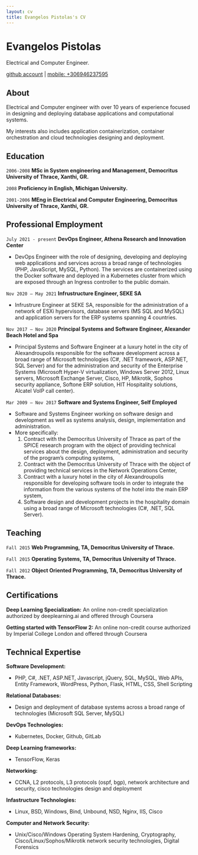 ```yaml
---
layout: cv
title: Evangelos Pistolas's CV
---
```

# Evangelos Pistolas
Electrical and Computer Engineer.

<div id="webaddress">
<a href="https://www.github.com/vpistola">github account</a>
| <a href="#">mobile: +306946237595</a>
</div>


## About

Electrical and Computer engineer with over 10 years of experience focused in designing and deploying database applications and computational systems.

My interests also includes application containerization, container orchestration and cloud technologies designing and deployment.


## Education

`2006-2008`
__MSc in System engineering and Management, Democritus University of Thrace, Xanthi, GR.__

`2008`
__Proficiency in English, Michigan University.__

`2001-2006`
__MEng in Electrical and Computer Engineering, Democritus University of Thrace, Xanthi, GR.__



## Professional Employment

`July 2021 - present`
__DevOps Engineer, Athena Research and Innovation Center__

- DevOps Engineer with the role of designing, developing and deploying web applications and services across a broad range of technologies (PHP, JavaScript, MySQL, Python). The services are containerized using the Docker software and deployed in a Kubernetes cluster from which are exposed through an Ingress controller to the public domain.

`Nov 2020 – May 2021`
__Infrustructure Engineer, SEKE SA__

- Infrustrure Engineer at SEKE SA, responsible for the administration of a network of ESXi hypervisors, database servers (MS SQL and MySQL) and application servers for the ERP systems spanning 4 countries.

`Nov 2017 – Nov 2020`
__Principal Systems and Software Engineer, Alexander Beach Hotel and Spa__

- Principal Systems and Software Engineer at a luxury hotel in the city of Alexandroupolis responsible for the software development across a broad range of Microsoft technologies (C#, .NET framework, ASP.NET, SQL Server) and for the administration and security of the Enterprise Systems (Microsoft Hyper-V virtualization, Windows Server 2012, Linux servers, Microsoft Exchange Server, Cisco, HP, Mikrotik, Sophos security appliance, Softone ERP solution, HIT Hospitality solutions, Alcatel VoIP call center).

`Mar 2009 – Nov 2017`
__Software and Systems Engineer, Self Employed__

- Software and Systems Engineer working on software design and development as well as systems analysis, design, implementation and administration.
- More specifically:
  1. Contract with the Democritus University of Thrace as part of the SPICE research program with the object of providing technical services about the design, deployment, administration and security of the program’s computing systems,
  2. Contract with the Democritus University of Thrace with the object of providing technical services in the Network Operations Center,
  3. Contract with a luxury hotel in the city of Alexandroupolis responsible for developing software tools in order to integrate the information from the various systems of the hotel into the main ERP system,
  4. Software design and development projects in the hospitality domain using a broad range of Microsoft technologies (C#, .NET, SQL Server).


## Teaching

`Fall 2015`
__Web Programming, TA, Democritus University of Thrace.__

`Fall 2015`
__Operating Systems, TA, Democritus University of Thrace.__

`Fall 2012`
__Object Oriented Programming, TA, Democritus University of Thrace.__



## Certifications

__Deep Learning Specialization:__
An online non-credit specialization authorized by deeplearning.ai and offered through Coursera

__Getting started with TensorFlow 2:__
An online non-credit course authorized by Imperial College London and offered through Coursera



## Technical Expertise

__Software Development:__

- PHP, C#, .NET, ASP.NET, Javascript, jQuery, SQL, MySQL, Web APIs, Entity Framework, WordPress, Python, Flask, HTML, CSS, Shell Scripting 

__Relational Databases:__

- Design and deployment of database systems across a broad range of technologies (Microsoft SQL Server, MySQL)

__DevOps Technologies:__

- Kubernetes, Docker, Github, GitLab

__Deep Learning frameworks:__

- TensorFlow, Keras

__Networking:__

- CCNA, L2 protocols, L3 protocols (ospf, bgp), network architecture and security, cisco technologies design and deployment

__Infastructure Technologies:__

- Linux, BSD, Windows, Bind, Unbound, NSD, Nginx, IIS, Cisco

__Computer and Network Security:__

- Unix/Cisco/Windows Operating System Hardening, Cryptography, Cisco/Linux/Sophos/Mikrotik network security technologies, Digital Forensics



<!-- ### Footer

Last updated: May 2013 -->


